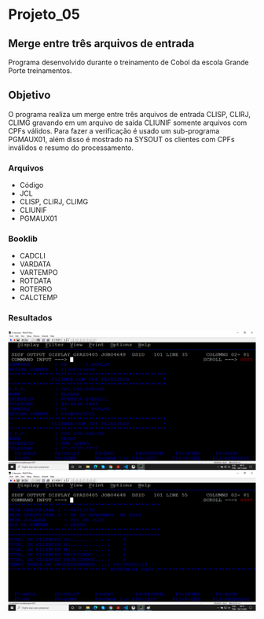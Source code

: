 # Projeto_05
## Merge entre três arquivos de entrada

Programa desenvolvido durante o treinamento de Cobol da escola Grande Porte treinamentos.

## Objetivo

O programa realiza um merge entre três arquivos de entrada CLISP, CLIRJ, CLIMG gravando em um arquivo de saída CLIUNIF somente arquivos com CPFs válidos. Para fazer a verificação é usado um sub-programa PGMAUX01, além disso é mostrado na SYSOUT os clientes com CPFs inválidos e resumo do processamento.

### Arquivos

* Código
* JCL
* CLISP, CLIRJ, CLIMG
* CLIUNIF
* PGMAUX01

### Booklib

* CADCLI
* VARDATA
* VARTEMPO
* ROTDATA
* ROTERRO
* CALCTEMP

### Resultados

![SYSOUT](sysout_01.png)
![SYSOUT](sysout_02.png)



